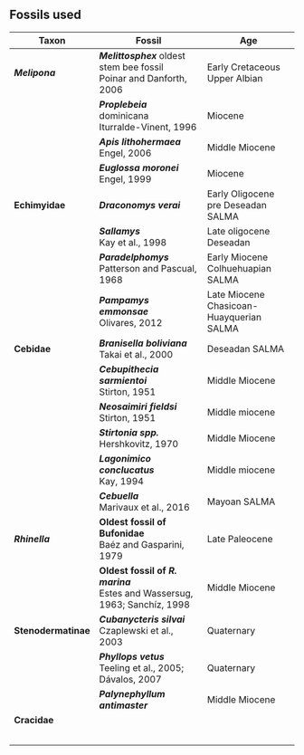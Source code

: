 
## <b>Fossils used</b>

Taxon | Fossil | Age 
------|--------|----
<b>_Melipona_</b> | <b>_Melittosphex_</b> oldest stem bee fossil</br>Poinar and Danforth, 2006 | Early Cretaceous</br>Upper Albian
<span class="tab"> | <b>_Proplebeia_</b> dominicana</br>Iturralde-Vinent, 1996 | Miocene
<span class="tab"> | <b>_Apis lithohermaea_</b></br> Engel, 2006 | Middle Miocene
<span class="tab"> | <b>_Euglossa moronei_</b></br> Engel, 1999 | Miocene
<b>Echimyidae</b> | <b>_Draconomys verai_</b></br> | Early Oligocene</br> pre Deseadan SALMA
<span class="tab"> |<b>_Sallamys_</b></br> Kay et al., 1998 | Late oligocene</br>Deseadan
<span class="tab"> |<b>_Paradelphomys_</b></br> Patterson and Pascual, 1968 | Early Miocene</br> Colhuehuapian SALMA
<span class="tab"> |<b>_Pampamys emmonsae_</b></br> Olivares, 2012 | Late Miocene</br> Chasicoan-Huayquerian SALMA
<b>Cebidae</b> | <b>_Branisella boliviana_</b></br> Takai et al., 2000 | Deseadan SALMA
<span class="tab"> |<b>_Cebupithecia sarmientoi_</b></br> Stirton, 1951 | Middle Miocene
<span class="tab"> |<b>_Neosaimiri fieldsi_</b></br> Stirton, 1951 | Middle miocene
<span class="tab"> |<b>_Stirtonia spp._</b></br> Hershkovitz, 1970 | Middle Miocene
<span class="tab"> |<b>_Lagonimico conclucatus_</b></br> Kay, 1994 | Middle miocene 
<span class="tab"> |<b>_Cebuella_</b></br> Marivaux et al., 2016 | Mayoan SALMA
<b>_Rhinella_</b> |<b>Oldest fossil of Bufonidae</b></br> Baéz and Gasparini, 1979 | Late Paleocene
<span class="tab"> |<b>Oldest fossil of _R. marina_</b></br> Estes and Wassersug, 1963; Sanchíz, 1998 | Middle Miocene
<b>Stenodermatinae</b> |<b>_Cubanycteris silvai_</b></br> Czaplewski et al., 2003 | Quaternary
<span class="tab"> |<b>_Phyllops vetus_</b></br> Teeling et al., 2005; Dávalos, 2007 | Quaternary
<span class="tab"> |<b>_Palynephyllum antimaster_</b></br> | Middle Miocene
<b>Cracidae</b> |
<span class="tab"> |
<span class="tab"> |
<span class="tab"> |
<span class="tab"> |
<span class="tab"> |

